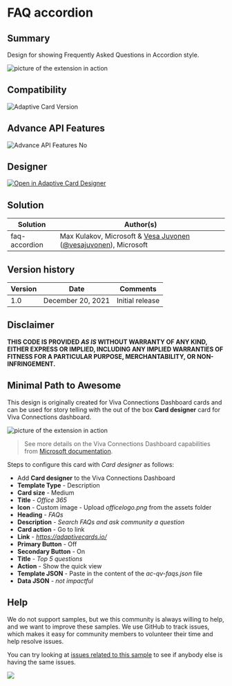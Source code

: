# FAQ accordion

## Summary

Design for showing Frequently Asked Questions in Accordion style.

![picture of the extension in action](assets/card.png)

## Compatibility

![Adaptive Card Version](https://img.shields.io/badge/Adaptive%20Card%20Version-1.3-green.svg)

## Advance API Features

![Advance API Features No](https://img.shields.io/badge/Advance_API_Features-No-orange)

## Designer

<p>
    <a href="https://adaptivecards.io/designer/index.html?card=https%3A%2F%2Fraw.githubusercontent.com%2Fpnp%2FAdaptiveCards-Templates%2Fmain%2Fsamples%2Ffaq-accordion%2Fac-qv-faqs.json">
        <img src="https://raw.githubusercontent.com/pnp/AdaptiveCards-Templates/main/assets/btn-open-in-designer.png" alt="Open in Adaptive Card Designer" />
    </a>
</p>

## Solution

Solution|Author(s)
--------|---------
faq-accordion | Max Kulakov, Microsoft & [Vesa Juvonen](https://github.com/vesajuvonen) ([@vesajuvonen](https://twitter.com/vesajuvonen)), Microsoft

## Version history

Version|Date|Comments
-------|----|--------
1.0|December 20, 2021|Initial release


## Disclaimer
**THIS CODE IS PROVIDED *AS IS* WITHOUT WARRANTY OF ANY KIND, EITHER EXPRESS OR IMPLIED, INCLUDING ANY IMPLIED WARRANTIES OF FITNESS FOR A PARTICULAR PURPOSE, MERCHANTABILITY, OR NON-INFRINGEMENT.**

## Minimal Path to Awesome

This design is originally created for Viva Connections Dashboard cards and can be used for story telling with the out of the box **Card designer** card for Viva Connections dashboard.

![picture of the extension in action](assets/dashboard-card.png)

> See more details on the Viva Connections Dashboard capabilities from [Microsoft documentation](https://docs.microsoft.com/en-us/viva/connections/create-dashboard).

Steps to configure this card with *Card designer* as follows:

- Add **Card designer** to the Viva Connections Dashboard
- **Template Type** - Description
- **Card size** - Medium
- **Title** - *Office 365*
- **Icon** - Custom image - Upload *officelogo.png* from the assets folder
- **Heading** - *FAQs*
- **Description** - *Search FAQs and ask community a question*
- **Card action** - Go to link
- **Link** - *https://adaptivecards.io/*
- **Primary Button** - Off
- **Secondary Button** - On
- **Title** - *Top 5 questions*
- **Action** - Show the quick view
- **Template JSON** - Paste in the content of the *ac-qv-faqs.json* file
- **Data JSON** - *not impactful*

## Help

We do not support samples, but we this community is always willing to help, and we want to improve these samples. We use GitHub to track issues, which makes it easy for  community members to volunteer their time and help resolve issues.

You can try looking at [issues related to this sample](https://github.com/pnp/AdaptiveCards-Templates/issues) to see if anybody else is having the same issues.

<img src="https://pnptelemetry.azurewebsites.net/adaptivecards-templates/samples/faq-accordion" />